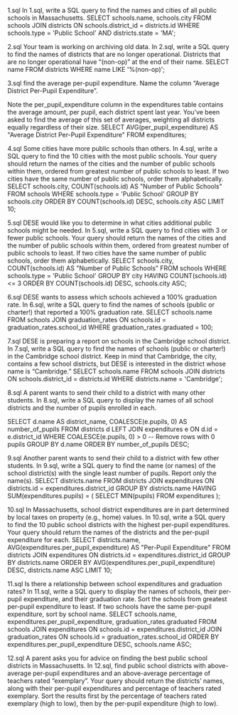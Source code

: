 1.sql
In 1.sql, write a SQL query to find the names and cities of all public schools in Massachusetts.
SELECT schools.name, schools.city
FROM schools
JOIN districts ON schools.district_id = districts.id
WHERE schools.type = 'Public School' AND districts.state = 'MA';


2.sql
Your team is working on archiving old data. In 2.sql, write a SQL query to find the names of districts that are no longer operational.
Districts that are no longer operational have “(non-op)” at the end of their name.
SELECT name
FROM districts
WHERE name LIKE '%(non-op)';


3.sql
 find the average per-pupil expenditure. Name the column “Average District Per-Pupil Expenditure”.

Note the per_pupil_expenditure column in the expenditures table contains the average amount, per pupil, each district spent last year. 
You’ve been asked to find the average of this set of averages, weighting all districts equally regardless of their size.
SELECT AVG(per_pupil_expenditure) AS "Average District Per-Pupil Expenditure"
FROM expenditures;


4.sql
Some cities have more public schools than others. In 4.sql, write a SQL query to find the 10 cities with the most public schools.
 Your query should return the names of the cities and the number of public schools within them, ordered from greatest number of public schools to least. If two cities have the same number of public schools, order them alphabetically.
SELECT schools.city, COUNT(schools.id) AS "Number of Public Schools"
FROM schools
WHERE schools.type = 'Public School'
GROUP BY schools.city
ORDER BY COUNT(schools.id) DESC, schools.city ASC
LIMIT 10;


5.sql
DESE would like you to determine in what cities additional public schools might be needed. In 5.sql, write a SQL query to find cities with 3 or fewer public schools.
 Your query should return the names of the cities and the number of public schools within them, ordered from greatest number of public schools to least.
  If two cities have the same number of public schools, order them alphabetically.
SELECT schools.city, COUNT(schools.id) AS "Number of Public Schools"
FROM schools
WHERE schools.type = 'Public School'
GROUP BY city
HAVING COUNT(schools.id) <= 3
ORDER BY COUNT(schools.id) DESC, schools.city ASC;


6.sql
DESE wants to assess which schools achieved a 100% graduation rate. In 6.sql, 
write a SQL query to find the names of schools (public or charter!) that reported a 100% graduation rate.
SELECT schools.name
FROM schools
JOIN graduation_rates ON schools.id = graduation_rates.school_id
WHERE graduation_rates.graduated = 100;

7.sql
DESE is preparing a report on schools in the Cambridge school district. In 7.sql,
 write a SQL query to find the names of schools (public or charter!) in the Cambridge school district. 
 Keep in mind that Cambridge, the city, contains a few school districts, but DESE is interested in the district whose name is “Cambridge.”
SELECT schools.name
FROM schools
JOIN districts ON schools.district_id = districts.id
WHERE districts.name = 'Cambridge';


8.sql
A parent wants to send their child to a district with many other students. In 8.sql, 
write a SQL query to display the names of all school districts and the number of pupils enrolled in each.

SELECT 
    d.name AS district_name,
    COALESCE(e.pupils, 0) AS number_of_pupils
FROM districts d
LEFT JOIN expenditures e ON d.id = e.district_id
WHERE COALESCE(e.pupils, 0) > 0 -- Remove rows with 0 pupils
GROUP BY d.name
ORDER BY number_of_pupils DESC;




9.sql
Another parent wants to send their child to a district with few other students. In 9.sql,
write a SQL query to find the name (or names) of the school district(s) with the single least number of pupils. Report only the name(s).
SELECT districts.name
FROM districts
JOIN expenditures ON districts.id = expenditures.district_id
GROUP BY districts.name
HAVING SUM(expenditures.pupils) = (
  SELECT MIN(pupils)
  FROM expenditures
);


10.sql
In Massachusetts, school district expenditures are in part determined by local taxes on property (e.g., home) values.
 In 10.sql, write a SQL query to find the 10 public school districts with the highest per-pupil expenditures. 
 Your query should return the names of the districts and the per-pupil expenditure for each.
SELECT districts.name, AVG(expenditures.per_pupil_expenditure) AS "Per-Pupil Expenditure"
FROM districts
JOIN expenditures ON districts.id = expenditures.district_id
GROUP BY districts.name
ORDER BY AVG(expenditures.per_pupil_expenditure) DESC, districts.name ASC
LIMIT 10;


11.sql
Is there a relationship between school expenditures and graduation rates? In 11.sql, 
write a SQL query to display the names of schools, their per-pupil expenditure, and their graduation rate. 
Sort the schools from greatest per-pupil expenditure to least. If two schools have the same per-pupil expenditure, sort by school name.
SELECT schools.name, expenditures.per_pupil_expenditure, graduation_rates.graduated
FROM schools
JOIN expenditures ON schools.id = expenditures.district_id
JOIN graduation_rates ON schools.id = graduation_rates.school_id
ORDER BY expenditures.per_pupil_expenditure DESC, schools.name ASC;



12.sql
A parent asks you for advice on finding the best public school districts in Massachusetts. 
In 12.sql,  find public school districts with above-average per-pupil expenditures and an above-average percentage of teachers rated “exemplary”.
 Your query should return the districts’ names, along with their per-pupil expenditures and percentage of teachers rated exemplary. 
 Sort the results first by the percentage of teachers rated exemplary (high to low), then by the per-pupil expenditure (high to low).
